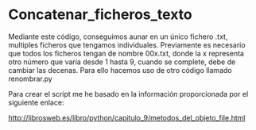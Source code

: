 # Concatenar_ficheros_texto
Mediante este código, conseguimos aunar en un único fichero .txt, multiples ficheros que tengamos individuales.
Previamente es necesario que todos los ficheros tengan de nombre 00x.txt, donde la x representa otro número que varía desde 1 hasta 9, cuando se complete, debe de cambiar las decenas. Para ello hacemos uso de otro código llamado renombrar.py

Para crear el script me he basado en la información proporcionada por el siguiente enlace:

http://librosweb.es/libro/python/capitulo_9/metodos_del_objeto_file.html
